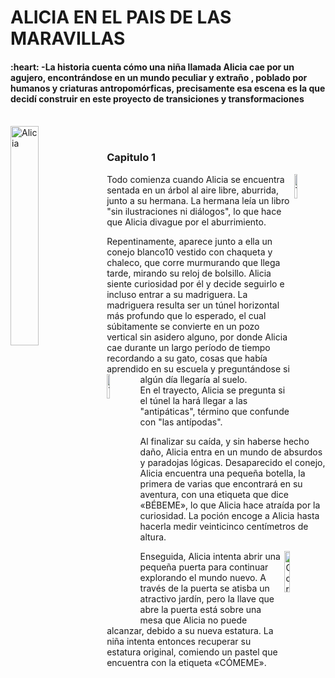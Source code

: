 <h1>ALICIA EN EL PAIS DE LAS MARAVILLAS</h1>

<h4> :heart: -La historia cuenta cómo una niña llamada Alicia cae por un agujero, encontrándose en un mundo peculiar y extraño , poblado por humanos y criaturas antropomórficas,
precisamente esa escena es la que decidí construir en este proyecto de transiciones y transformaciones</h4>
<br/>
<img src="https://i.ibb.co/6ZcFK3p/Alicia.png" alt="Alicia" border="0" align="left" width="30%" height="auto"/>
<br/>
<h3>Capitulo 1</h3>
<img align="right" src="https://i.ibb.co/m8G1pgK/Taza.png" alt="Taza" border="0" width="10%" height="auto"/>
<p>Todo comienza cuando Alicia se encuentra sentada en un árbol al aire libre, aburrida, junto a su hermana. 
La hermana leía un libro "sin ilustraciones ni diálogos", lo que hace que Alicia divague por el aburrimiento.
<p/>

Repentinamente, aparece junto a ella un conejo blanco10​ vestido con chaqueta y chaleco, que corre murmurando que llega tarde, mirando su reloj de bolsillo. 
Alicia siente curiosidad por él y decide seguirlo e incluso entrar a su madriguera. La madriguera resulta ser un túnel horizontal más profundo que lo esperado, el cual súbitamente se convierte en un pozo vertical sin asidero alguno, por donde Alicia cae durante un largo período de tiempo recordando a su gato, cosas que había aprendido en su escuela y preguntándose si algún día llegaría al suelo. 
<img src="https://i.ibb.co/9ymQdvK/Tetera.png" alt="Tetera" align="left" width="10%" height="auto"/>  
En el trayecto, Alicia se pregunta si el túnel la hará llegar a las "antipáticas", término que confunde con "las antípodas".

<p>Al finalizar su caída, y sin haberse hecho daño, Alicia entra en un mundo de absurdos y paradojas lógicas. Desaparecido el conejo, Alicia encuentra una pequeña botella, la primera de varias que encontrará en su aventura, con una etiqueta que dice «BÉBEME», lo que Alicia hace atraída por la curiosidad. 
La poción encoge a Alicia hasta hacerla medir veinticinco centímetros de altura.
<p/>

<img src="https://i.ibb.co/4fFb3kG/Corazon.png" alt="Corazon" align="right" border="0" width="13%" height="auto"/>
<p>Enseguida, Alicia intenta abrir una pequeña puerta para continuar explorando el mundo nuevo. 
A través de la puerta se atisba un atractivo jardín, pero la llave que abre la puerta está sobre una mesa que Alicia no puede alcanzar, debido a su nueva estatura. 
La niña intenta entonces recuperar su estatura original, comiendo un pastel que encuentra con la etiqueta «CÓMEME».</p> 
